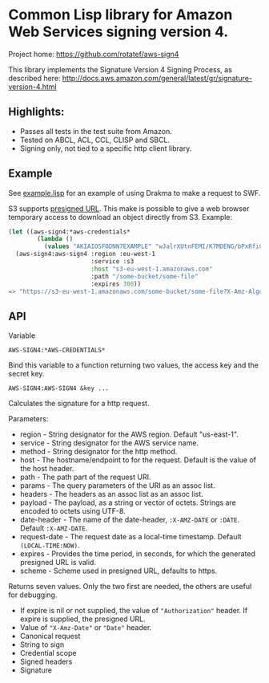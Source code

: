 Common Lisp library for Amazon Web Services signing version 4.
==============================================================

Project home: https://github.com/rotatef/aws-sign4

This library implements the Signature Version 4 Signing Process, as
described here:
http://docs.aws.amazon.com/general/latest/gr/signature-version-4.html

## Highlights:

* Passes all tests in the test suite from Amazon.
* Tested on ABCL, ACL, CCL, CLISP and SBCL.
* Signing only, not tied to a specific http client library.

## Example

See [example.lisp](example/example.lisp) for an example of using Drakma to make a request to SWF.

S3 supports [presigned URL](http://docs.aws.amazon.com/AmazonS3/latest/API/sigv4-query-string-auth.html).
This make is possible to give a web browser temporary access to download an object directly from S3. Example:

```lisp
(let ((aws-sign4:*aws-credentials*
        (lambda ()
          (values "AKIAIOSFODNN7EXAMPLE" "wJalrXUtnFEMI/K7MDENG/bPxRfiCYEXAMPLEKEY"))))
  (aws-sign4:aws-sign4 :region :eu-west-1
                       :service :s3
                       :host "s3-eu-west-1.amazonaws.com"
                       :path "/some-bucket/some-file"
                       :expires 300)) 
=> "https://s3-eu-west-1.amazonaws.com/some-bucket/some-file?X-Amz-Algorithm=AWS4-HMAC-SHA256&X-Amz-Credential=AKIAIOSFODNN7EXAMPLE%2F20170908%2Feu-west-1%2Fs3%2Faws4_request&X-Amz-Date=20170908T121925Z&X-Amz-Expires=300&X-Amz-SignedHeaders=host&X-Amz-Signature=42c841837976e9c206f80554b50aa879fdb3aa4f3e6f61934ce8eba436205abf                      
```

## API

Variable
```
AWS-SIGN4:*AWS-CREDENTIALS*
```

Bind this variable to a function returning two values, the access key
and the secret key.

```
AWS-SIGN4:AWS-SIGN4 &key ...
```

Calculates the signature for a http request.

Parameters:

* region - String designator for the AWS region. Default "us-east-1".
* service - String designator for the AWS service name.
* method - String designator for the http method.
* host - The hostname/endpoint to for the request. Default is the
  value of the host header.
* path - The path part of the request URI.
* params - The query parameters of the URI as an assoc list.
* headers - The headers as an assoc list as an assoc list.
* payload - The payload, as a string or vector of octets. Strings are
  encoded to octets using UTF-8.
* date-header - The name of the date-header, `:X-AMZ-DATE` or
  `:DATE`. Default `:X-AMZ-DATE`.
* request-date - The request date as a local-time timestamp.
  Default `(LOCAL-TIME:NOW)`.
* expires - Provides the time period, in seconds, for which the generated presigned URL is valid.
* scheme - Scheme used in presigned URL, defaults to https.

Returns seven values. Only the two first are needed, the others are
useful for debugging.

* If expire is nil or not supplied, the value of `"Authorization"` header.
  If expire is supplied, the presigned URL.
* Value of `"X-Amz-Date"` or `"Date"` header.
* Canonical request
* String to sign
* Credential scope
* Signed headers
* Signature
